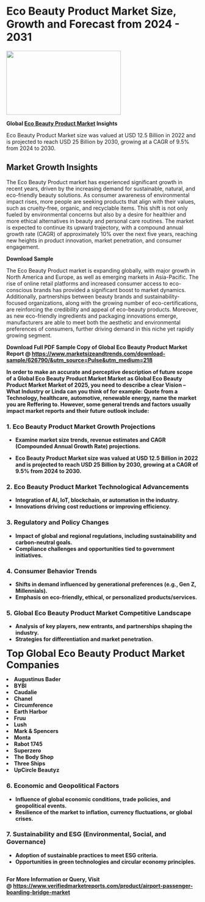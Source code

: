 <H1>Eco Beauty Product Market Size, Growth and Forecast from 2024 - 2031</H1><img class="aligncenter size-medium wp-image-584254" src="https://thirdeyenews.in/wp-content/uploads/2024/09/Global-Market-Research-300x168.jpeg" alt="" width="300" height="168" /><p><strong>Global&nbsp;<a href="https://www.marketsizeandtrends.com/download-sample/626790/&amp;utm_source=Pulse&amp;utm_medium=218">Eco Beauty Product Market</a> Insights</strong></p><p>Eco Beauty Product Market size was valued at USD 12.5 Billion in 2022 and is projected to reach USD 25 Billion by 2030, growing at a CAGR of 9.5% from 2024 to 2030.</p><p><h2>Market Growth Insights</h2> <p>The Eco Beauty Product market has experienced significant growth in recent years, driven by the increasing demand for sustainable, natural, and eco-friendly beauty solutions. As consumer awareness of environmental impact rises, more people are seeking products that align with their values, such as cruelty-free, organic, and recyclable items. This shift is not only fueled by environmental concerns but also by a desire for healthier and more ethical alternatives in beauty and personal care routines. The market is expected to continue its upward trajectory, with a compound annual growth rate (CAGR) of approximately 10% over the next five years, reaching new heights in product innovation, market penetration, and consumer engagement.</p> <p><strong>Download Sample</strong></p> <p>The Eco Beauty Product market is expanding globally, with major growth in North America and Europe, as well as emerging markets in Asia-Pacific. The rise of online retail platforms and increased consumer access to eco-conscious brands has provided a significant boost to market dynamics. Additionally, partnerships between beauty brands and sustainability-focused organizations, along with the growing number of eco-certifications, are reinforcing the credibility and appeal of eco-beauty products. Moreover, as new eco-friendly ingredients and packaging innovations emerge, manufacturers are able to meet both the aesthetic and environmental preferences of consumers, further driving demand in this niche yet rapidly growing segment.</p> <p><strong></p><p><span class=""><strong>Download Full PDF Sample Copy of Global Eco Beauty Product Market Report</strong> @ <a href="https://www.marketsizeandtrends.com/download-sample/626790/&amp;utm_source=Pulse&amp;utm_medium=218" target="_blank">https://www.marketsizeandtrends.com/download-sample/626790/&amp;utm_source=Pulse&amp;utm_medium=218</a></span></p><p>In order to make an accurate and perceptive description of future scope of a Global&nbsp;Eco Beauty Product Market Market as Global&nbsp;Eco Beauty Product Market Market of 2025, you need to describe a clear Vision &ndash; What Industry or Linda can you think of for example: Quote from a Technology, healthcare, automotive, renewable energy, name the market you are Reffering to. However, some general trends and factors usually impact market reports and their future outlook include:</p><h3>1.&nbsp;<strong>Eco Beauty Product Market Growth Projections</strong></h3><ul><li>Examine market size trends, revenue estimates and CAGR (Compounded Annual Growth Rate) projections.</li><li><p>Eco Beauty Product Market size was valued at USD 12.5 Billion in 2022 and is projected to reach USD 25 Billion by 2030, growing at a CAGR of 9.5% from 2024 to 2030.</p></li></ul><h3>2.&nbsp;<strong>Eco Beauty Product Market Technological Advancements</strong></h3><ul><li>Integration of AI, IoT, blockchain, or automation in the industry.</li><li>Innovations driving cost reductions or improving efficiency.</li></ul><h3>3.&nbsp;<strong>Regulatory and Policy Changes</strong></h3><ul><li>Impact of global and regional regulations, including sustainability and carbon-neutral goals.</li><li>Compliance challenges and opportunities tied to government initiatives.</li></ul><h3>4.&nbsp;<strong>Consumer Behavior Trends</strong></h3><ul><li>Shifts in demand influenced by generational preferences (e.g., Gen Z, Millennials).</li><li>Emphasis on eco-friendly, ethical, or personalized products/services.</li></ul><h3>5.&nbsp;<strong>Global Eco Beauty Product Market Competitive Landscape</strong></h3><ul><li>Analysis of key players, new entrants, and partnerships shaping the industry.</li><li>Strategies for differentiation and market penetration.</li></ul><p data-pm-slice="1 1 []"><span style="color: inherit; font-family: inherit; font-size: 25px;">Top Global Eco Beauty Product Market Companies</span></p><div class="" data-test-id=""><p><li>Augustinus Bader</li><li> BYBI</li><li> Caudalie</li><li> Chanel</li><li> Circumference</li><li> Earth Harbor</li><li> Fruu</li><li> Lush</li><li> Mark & Spencers</li><li> Monta</li><li> Rabot 1745</li><li> Superzero</li><li> The Body Shop</li><li> Three Ships</li><li> UpCircle Beautyz</li></p></div><h3>6.&nbsp;<strong>Economic and Geopolitical Factors</strong></h3><ul><li>Influence of global economic conditions, trade policies, and geopolitical events.</li><li>Resilience of the market to inflation, currency fluctuations, or global crises.</li></ul><h3>7.&nbsp;<strong>Sustainability and ESG (Environmental, Social, and Governance)</strong></h3><ul><li>Adoption of sustainable practices to meet ESG criteria.</li><li>Opportunities in green technologies and circular economy principles.</li></ul><h2><strong style="font-size: 14px;">For More Information or Query, Visit @&nbsp;</strong><a style="background-color: #ffffff; font-size: 14px;" href="https://www.marketsizeandtrends.com/report/eco-beauty-product-market/" target="_blank">https://www.verifiedmarketreports.com/product/airport-passenger-boarding-bridge-market</a></h2>
